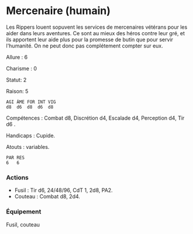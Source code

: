 # Mercenaire (humain)

Les Rippers louent sopuvent les services de mercenaires vétérans pour les aider dans leurs aventures. Ce sont au mieux des héros contre leur gré, et ils apportent leur aide plus pour la promesse de butin que pour servir l'humanité. On ne peut donc pas complétement compter sur eux.

Allure : 6

Charisme : 0	

Statut: 2

Raison: 5

	AGI	ÂME	FOR	INT	VIG
	d8	d6	d8	d6 	d8

Compétences : Combat d8, Discrétion d4, Escalade d4, Perception d4, Tir d6 .

Handicaps : Cupide.

Atouts : variables.

	PAR	RES
	6   6

### Actions

- Fusil : Tir d6, 24/48/96, CdT 1, 2d8, PA2.
- Couteau : Combat d8, 2d4.

### Équipement

Fusil, couteau
